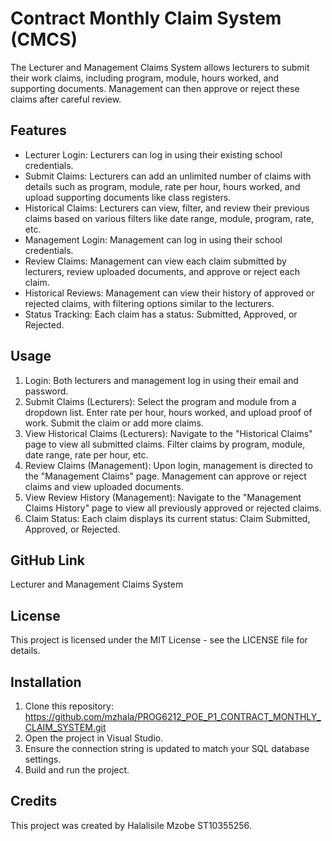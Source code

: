 # Contract Monthly Claim System (CMCS)
The Lecturer and Management Claims System allows lecturers to submit their work claims, including program, module, hours worked, and supporting documents. Management can then approve or reject these claims after careful review.

## Features
* Lecturer Login: Lecturers can log in using their existing school credentials.
* Submit Claims: Lecturers can add an unlimited number of claims with details such as program, module, rate per hour, hours worked, and upload supporting documents like class registers.
* Historical Claims: Lecturers can view, filter, and review their previous claims based on various filters like date range, module, program, rate, etc.
* Management Login: Management can log in using their school credentials.
* Review Claims: Management can view each claim submitted by lecturers, review uploaded documents, and approve or reject each claim.
* Historical Reviews: Management can view their history of approved or rejected claims, with filtering options similar to the lecturers.
* Status Tracking: Each claim has a status: Submitted, Approved, or Rejected.
## Usage
1. Login: Both lecturers and management log in using their email and password.
2. Submit Claims (Lecturers):
Select the program and module from a dropdown list.
Enter rate per hour, hours worked, and upload proof of work.
Submit the claim or add more claims.
3. View Historical Claims (Lecturers):
Navigate to the "Historical Claims" page to view all submitted claims.
Filter claims by program, module, date range, rate per hour, etc.
4. Review Claims (Management):
Upon login, management is directed to the "Management Claims" page.
Management can approve or reject claims and view uploaded documents.
5. View Review History (Management):
Navigate to the "Management Claims History" page to view all previously approved or rejected claims.
6. Claim Status: Each claim displays its current status: Claim Submitted, Approved, or Rejected.
## GitHub Link
Lecturer and Management Claims System
## License
This project is licensed under the MIT License - see the LICENSE file for details.
## Installation
1. Clone this repository: https://github.com/mzhala/PROG6212_POE_P1_CONTRACT_MONTHLY_CLAIM_SYSTEM.git 
2. Open the project in Visual Studio.
3. Ensure the connection string is updated to match your SQL database settings.
4. Build and run the project.
## Credits
This project was created by Halalisile Mzobe ST10355256.
